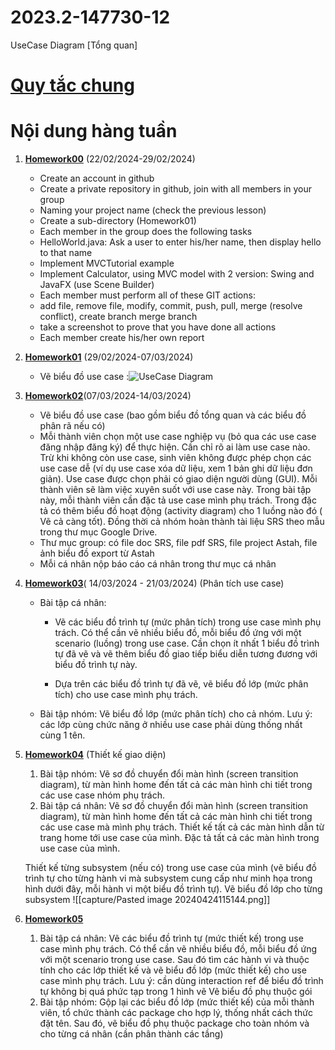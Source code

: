 # 2023.2-147730-12
UseCase Diagram [Tổng quan]
# [Quy tắc chung](Homework00/README.md)
# Nội dung hàng tuần 
1.  [**Homework00**](Homework00/README.md) (22/02/2024-29/02/2024)
	- Create an account in github
	- Create a private repository in github, join with all members in your group
	-  Naming your project name (check the previous lesson)
	- Create a sub-directory (Homework01)
	-  Each member in the group does the following tasks
	-  HelloWorld.java: Ask a user to enter his/her name, then display hello to that name
	-  Implement MVCTutorial example
	-  Implement Calculator, using MVC model with 2 version: Swing and JavaFX (use Scene Builder)
	-  Each member must perform all of these GIT actions:
	-  add file, remove file, modify, commit, push, pull, merge (resolve conflict), create branch merge branch
	-  take a screenshot to prove that you have done all actions
	-  Each member create his/her own report
1. [**Homework01**](Homework01/README.md) (29/02/2024-07/03/2024)
	- Vẽ biểu đồ use case :![UseCase Diagram](Homework01/UseCase%20Diagram%20[Tổng%20quan].png)
2. [**Homework02**](Homework02)(07/03/2024-14/03/2024)
	- Vẽ biểu đồ use case (bao gồm biểu đồ tổng quan và các biểu đồ phân rã nếu có)
	- Mỗi thành viên chọn một use case nghiệp vụ (bỏ qua các use case đăng nhập đăng ký) để thực hiện. Cần chỉ rõ ai làm use case nào. Trừ khi không còn use case, sinh viên không được phép chọn các use case dễ (ví dụ use case xóa dữ liệu, xem 1 bản ghi dữ liệu đơn giản). Use case được chọn phải có giao diện người dùng (GUI). Mỗi thành viên sẽ làm việc xuyên suốt với use case này. Trong bài tập này, mỗi thành viên cần đặc tả use case mình phụ trách. Trong đặc tả có thêm biểu đồ hoạt động (activity diagram) cho 1 luồng nào đó ( Vẽ cả càng tốt). Đồng thời cả nhóm hoàn thành tài liệu SRS theo mẫu trong thư mục Google Drive.
	- Thư mục group: có file doc SRS, file pdf SRS, file project Astah, file ảnh biểu đồ export từ Astah
	- Mỗi cá nhân nộp báo cáo cá nhân trong thư mục cá nhân
3. [**Homework03**](Homework03)( 14/03/2024 - 21/03/2024)  (Phân tích use case)
	- Bài tập cá nhân: 
		- Vẽ các biểu đồ trình tự (mức phân tích) trong use case mình phụ trách. Có thể cần vẽ nhiều biểu đồ, mỗi biểu đồ ứng với một scenario (luồng) trong use case. Cần chọn ít nhất 1 biểu đồ trình tự đã vẽ và vẽ thêm biểu đồ giao tiếp biểu diễn tương đương với biểu đồ trình tự này.

		- Dựa trên các biểu đồ trình tự đã vẽ, vẽ biểu đồ lớp (mức phân tích) cho use case mình phụ trách.

	- Bài tập nhóm: Vẽ biểu đồ lớp (mức phân tích) cho cả nhóm. Lưu ý: các lớp cùng chức năng ở nhiều use case phải dùng thống nhất cùng 1 tên.
4. [**Homework04**](Homework04) (Thiết kế giao diện)
	1. Bài tập nhóm: Vẽ sơ đồ chuyển đổi màn hình (screen transition diagram), từ màn hình home đến tất cả các màn hình chi tiết trong các use case nhóm phụ trách.
	2. Bài tập cá nhân: Vẽ sơ đồ chuyển đổi màn hình (screen transition diagram), từ màn hình home đến tất cả các màn hình chi tiết trong các use case mà mình phụ trách.
		Thiết kế tất cả các màn hình dẫn từ trang home tới use case của mình.
		Đặc tả tất cả các màn hình trong use case của mình.

	Thiết kế từng subsystem (nếu có) trong use case của mình (vẽ biểu đồ trình tự cho từng hành vi mà subsystem cung cấp như minh họa trong hình dưới đây, mỗi hành vi một biểu đồ trình tự). Vẽ biểu đồ lớp cho từng subsystem
	![[capture/Pasted image 20240424115144.png]]

5. [**Homework05**](Homework05)
	1. Bài tập cá nhân: Vẽ các biểu đồ trình tự (mức thiết kế) trong use case mình phụ trách. Có thể cần vẽ nhiều biểu đồ, mỗi biểu đồ ứng với một scenario trong use case. Sau đó tìm các hành vi và thuộc tính cho các lớp thiết kế và vẽ biểu đồ lớp (mức thiết kế) cho use case mình phụ trách.
		Lưu ý: cần dùng interaction ref để biểu đồ trình tự không bị quá phức tạp trong 1 hình vẽ
		Vẽ biểu đồ phụ thuộc gói
	2. Bài tập nhóm: Gộp lại các biểu đồ lớp (mức thiết kế) của mỗi thành viên, tổ chức thành các package cho hợp lý, thống nhất cách thức đặt tên.
		Sau đó, vẽ biểu đồ phụ thuộc package cho toàn nhóm và cho từng cá nhân (cần phân thành các tầng)

